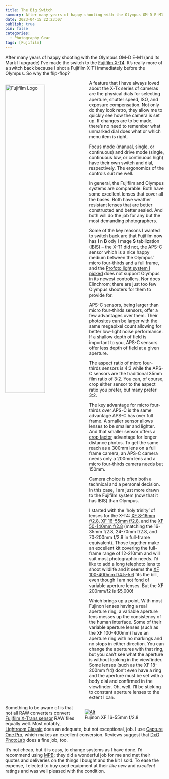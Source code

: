```yaml
---
title: The Big Switch
summary: After many years of happy shooting with the Olympus OM-D E-M1 (and its Mark II upgrade) I’ve made the switch to the [Fujifilm X-T4](https://fujifilm-x.com/en-us/products/cameras/x-t4/). It’s really more of a switch back because I shot a Fujifilm X-T1 immediately before the Olympus. So why the flip-flop?
date: 2023-04-15 22:23:07
publish: true
pin: false
categories:
  - Photography Gear
tags: [Fujifilm]
---
```


After many years of happy shooting with the Olympus OM-D E-M1 (and its Mark II upgrade) I’ve made the switch to the [Fujifilm X-T4](https://fujifilm-x.com/en-us/products/cameras/x-t4/). It’s really more of a switch back because I shot a Fujifilm X-T1 immediately before the Olympus. So why the flip-flop?

<img src="/assets/images/wp-content/uploads/2023/10/Fujifilm-Logo.png" alt="Fujifilm Logo" style="float: left; width: 50%; margin: 1em 1em 1em 0em">

A feature that I have always loved about the X-Tx series of cameras are the physical dials for selecting aperture, shutter speed, ISO, and exposure compensation. Not only do they look retro, they allow me to quickly see how the camera is set up. If changes are to be made, there’s no need to remember what unmarked dial does what or which menu item is right.

Focus mode (manual, single, or continuous) and drive mode (single, continuous low, or continuous high) have their own switch and dial, respectively. The ergonomics of the controls suit me well.

<figure style="float: right; width: 50%; margin: 1em 0em 1em 1em"><a href="/assets/images/wp-content/uploads/2023/10/Fuji-XF-16-55mm-f2.8-R-LM-WR.jpg"><img src="/assets/images/wp-content/uploads/2023/10/Fuji-XF-16-55mm-f2.8-R-LM-WR.jpg" alt="Alt"></a><figcaption>Fujinon XF 16-55mm f/2.8</figcaption></figure>

In general, the Fujifilm and Olympus systems are comparable. Both have some excellent lenses that cover all the bases. Both have weather resistant lenses that are better constructed and better sealed. And both will do the job for any but the most demanding photographers.

Some of the key reasons I wanted to switch back are that Fujifilm now has **I** n **B** ody **I** mage **S** tabilization (IBIS) – the X-T1 did not, the APS-C sensor which is a nice happy medium between the Olympus’ micro four-thirds and a full frame, and the [Profoto light system I picked](https://www.bobrockefeller.com/photography/flash-choices) does not support Olympus in its newest controllers. Nor does Elinchrom; there are just too few Olympus shooters for them to provide for.

APS-C sensors, being larger than micro four-thirds sensors, offer a few advantages over them. Their photosites can be larger with the same megapixel count allowing for better low-light noise performance. If a shallow depth of field is important to you, APS-C sensors offer less depth of field at a given aperture.

The aspect ratio of micro four-thirds sensors is 4:3 while the APS-C sensors are the traditional 35mm film ratio of 3:2. You can, of course, crop either sensor to the aspect ratio you prefer, but many prefer 3:2.

The key advantage for micro four-thirds over APS-C is the same advantage APS-C has over full frame. A smaller sensor allows lenses to be smaller and lighter. And that smaller sensor offers a [crop factor](https://en.wikipedia.org/wiki/Crop_factor) advantage for longer distance photos. To get the same reach as a 300mm lens on a full frame camera, an APS-C camera needs only a 200mm lens and a micro four-thirds camera needs but 150mm.

Camera choice is often both a technical and a personal decision. In this case, I am just more drawn to the Fujifilm system (now that it has IBIS) than Olympus.

I started with the ‘holy trinity’ of lenses for the X-T4: [XF 8-16mm f/2.8](https://fujifilm-x.com/global/products/lenses/xf8-16mmf28-r-lm-wr/), [XF 16-55mm f/2.8](https://fujifilm-x.com/global/products/lenses/xf16-55mmf28-r-lm-wr/), and the [XF 50-140mm f/2.8](https://fujifilm-x.com/global/products/lenses/xf50-140mmf28-r-lm-ois-wr/) (matching the 16-35mm f/2.8, 24-70mm f/2.8, and 70-200mm f/2.8 in full-frame equivalent). Those together make an excellent kit covering the full-frame range of 12-210mm and will suit most photographic needs. I’d like to add a long telephoto lens to shoot wildlife and it seems the [XF 100-400mm f/4.5-5.6](https://fujifilm-x.com/global/products/lenses/xf100-400mmf45-56-r-lm-ois-wr/) fits the bill, even though I am not fond of variable aperture lenses. But the XF 200mm/f2 is $5,000!

Which brings up a point. With most Fujinon lenses having a real aperture ring, a variable aperture lens messes up the consistency of the human interface. Some of their variable aperture lenses (such as the XF 100-400mm) have an aperture ring with no markings and no stops in either direction. You can change the apertures with that ring, but you can’t see what the aperture is without looking in the viewfinder. Some lenses (such as the XF 18-200mm f/4) don’t even have a ring and the aperture must be set with a body dial and confirmed in the viewfinder. Oh, well. I’ll be sticking to constant aperture lenses to the extent I can.

Something to be aware of is that not all RAW converters convert [Fujifilm X-Trans sensor](https://fujifilm-x.com/global/products/x-trans-cmos/) RAW files equally well. Most notably, [Lightroom Classic](https://www.adobe.com/products/photoshop-lightroom.html) does an adequate, but not exceptional, job. I use [Capture One Pro](https://www.captureone.com/), which makes an excellent conversion. Reviews suggest that [DxO PhotoLab](https://www.dxo.com/dxo-photolab/) does a fine job, too.

It’s not cheap, but it is easy, to change systems as I have done. I’d recommend using [MPB](https://www.mpb.com/en-us); they did a wonderful job for me and met their quotes and deliveries on the things I bought and the kit I sold. To ease the expense, I elected to buy used equipment at their _like new_ and _excellent_ ratings and was well pleased with the condition.
